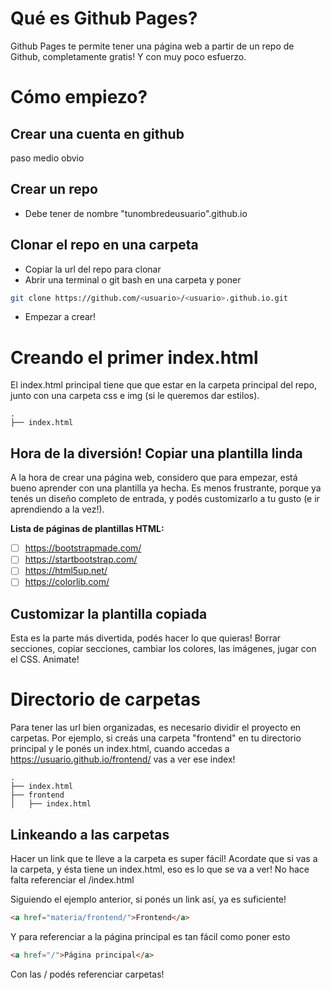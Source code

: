 # Qué es Github Pages?
Github Pages te permite tener una página web a partir de un repo de Github, completamente gratis! Y con muy poco esfuerzo.
## 
# Cómo empiezo?
## Crear una cuenta en github
paso medio obvio

## Crear un repo
- Debe tener de nombre "tunombredeusuario".github.io

## Clonar el repo en una carpeta
- Copiar la url del repo para clonar
- Abrir una terminal o git bash en una carpeta y poner
``` bash
git clone https://github.com/<usuario>/<usuario>.github.io.git
```
- Empezar a crear!

## 
# Creando el primer index.html
El index.html principal tiene que que estar en la carpeta principal del repo, junto con una carpeta css e img (si le queremos dar estilos).

```
.
├── index.html
```

## Hora de la diversión! Copiar una plantilla linda

A la hora de crear una página web, considero que para empezar, está bueno aprender con una plantilla ya hecha. Es menos frustrante, porque ya tenés un diseño completo de entrada, y podés customizarlo a tu gusto (e ir aprendiendo a la vez!).

**Lista de páginas de plantillas HTML:**
- [ ] https://bootstrapmade.com/
- [ ] https://startbootstrap.com/
- [ ] https://html5up.net/
- [ ] https://colorlib.com/

## Customizar la plantilla copiada
Esta es la parte más divertida, podés hacer lo que quieras! Borrar secciones, copiar secciones, cambiar los colores, las imágenes, jugar con el CSS. Animate!

##
# Directorio de carpetas
Para tener las url bien organizadas, es necesario dividir el proyecto en carpetas.
Por ejemplo, si creás una carpeta "frontend" en tu directorio principal y le ponés un index.html, cuando accedas a https://usuario.github.io/frontend/ vas a ver ese index!

```
.
├── index.html
├── frontend
│   ├── index.html

```

## Linkeando a las carpetas
Hacer un link que te lleve a la carpeta es super fácil! 
Acordate que si vas a la carpeta, y ésta tiene un index.html, eso es lo que se va a ver! No hace falta referenciar el /index.html

Siguiendo el ejemplo anterior, si ponés un link así, ya es suficiente!
```HTML
<a href="materia/frontend/">Frontend</a>
```

Y para referenciar a la página principal es tan fácil como poner esto
```HTML
<a href="/">Página principal</a>
```

Con las / podés referenciar carpetas!
